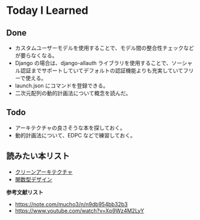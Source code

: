 # Today I Learned

## Done

- カスタムユーザーモデルを使用することで、モデル間の整合性チェックなどが要らなくなる。
- Django の場合は、django-allauth ライブラリを使用することで、ソーシャル認証までサポートしていてデフォルトの認証機能よりも充実していてフリーで使える。
- launch.json にコマンドを登録できる。
- 二次元配列の動的計画法について概念を読んだ。

## Todo

- アーキテクチャの良さそうな本を探しておく。
- 動的計画法について、EDPC などで練習しておく。

## 読みたい本リスト

- [クリーンアーキテクチャ](https://www.amazon.co.jp/dp/429501978X/?coliid=I1ULU64VG1FQJ7&colid=1CRTX4L0X2FF9&psc=1&ref_=list_c_wl_lv_ov_lig_dp_it)
- [関数型デザイン](https://www.amazon.co.jp/dp/4048931156/?coliid=I1IUA7ODHHOURZ&colid=1CRTX4L0X2FF9&psc=1&ref_=list_c_wl_lv_ov_lig_dp_it)

**参考文献リスト**

- https://note.com/mucho3/n/n9db954bb32b3
- https://www.youtube.com/watch?v=Xp9Wz4M2LyY
